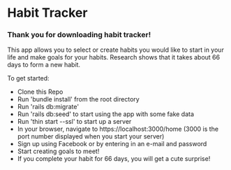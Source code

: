 # Habit Tracker

### Thank you for downloading habit tracker!

This app allows you to select or create habits you would like to start in your life and make goals for your habits. Research shows that it takes about 66 days to form a new habit.


To get started:

- Clone this Repo
- Run 'bundle install' from the root directory
- Run 'rails db:migrate'
- Run 'rails db:seed' to start using the app with some fake data
- Run 'thin start --ssl' to start up a server
- In your browser, navigate to https://localhost:3000/home (3000 is the port number displayed when you start your server)
- Sign up using Facebook or by entering in an e-mail and password
- Start creating goals to meet!
- If you complete your habit for 66 days, you will get a cute surprise!
